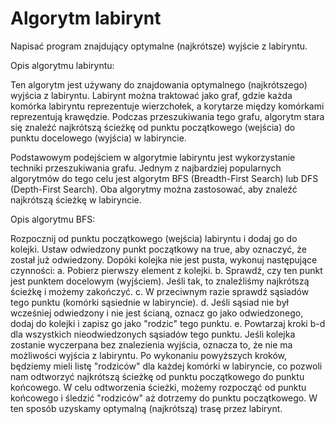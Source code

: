 # Algorytm labirynt

Napisać program znajdujący optymalne (najkrótsze) wyjście z labiryntu.

Opis algorytmu labiryntu:

Ten algorytm jest używany do znajdowania optymalnego (najkrótszego) wyjścia z labiryntu. Labirynt można traktować jako graf, gdzie każda komórka labiryntu reprezentuje wierzchołek, a korytarze między komórkami reprezentują krawędzie. Podczas przeszukiwania tego grafu, algorytm stara się znaleźć najkrótszą ścieżkę od punktu początkowego (wejścia) do punktu docelowego (wyjścia) w labiryncie.

Podstawowym podejściem w algorytmie labiryntu jest wykorzystanie techniki przeszukiwania grafu. Jednym z najbardziej popularnych algorytmów do tego celu jest algorytm BFS (Breadth-First Search) lub DFS (Depth-First Search). Oba algorytmy można zastosować, aby znaleźć najkrótszą ścieżkę w labiryncie.

Opis algorytmu BFS:

Rozpocznij od punktu początkowego (wejścia) labiryntu i dodaj go do kolejki.
Ustaw odwiedzony punkt początkowy na true, aby oznaczyć, że został już odwiedzony.
Dopóki kolejka nie jest pusta, wykonuj następujące czynności:
a. Pobierz pierwszy element z kolejki.
b. Sprawdź, czy ten punkt jest punktem docelowym (wyjściem). Jeśli tak, to znaleźliśmy najkrótszą ścieżkę i możemy zakończyć.
c. W przeciwnym razie sprawdź sąsiadów tego punktu (komórki sąsiednie w labiryncie).
d. Jeśli sąsiad nie był wcześniej odwiedzony i nie jest ścianą, oznacz go jako odwiedzonego, dodaj do kolejki i zapisz go jako "rodzic" tego punktu.
e. Powtarzaj kroki b-d dla wszystkich nieodwiedzonych sąsiadów tego punktu.
Jeśli kolejka zostanie wyczerpana bez znalezienia wyjścia, oznacza to, że nie ma możliwości wyjścia z labiryntu.
Po wykonaniu powyższych kroków, będziemy mieli listę "rodziców" dla każdej komórki w labiryncie, co pozwoli nam odtworzyć najkrótszą ścieżkę od punktu początkowego do punktu końcowego. W celu odtworzenia ścieżki, możemy rozpocząć od punktu końcowego i śledzić "rodziców" aż dotrzemy do punktu początkowego. W ten sposób uzyskamy optymalną (najkrótszą) trasę przez labirynt.

